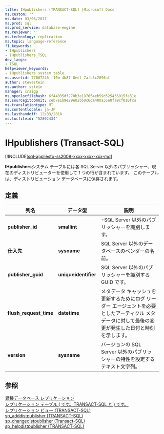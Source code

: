 ```yaml
---
title: IHpublishers (TRANSACT-SQL) |Microsoft Docs
ms.custom: ''
ms.date: 03/03/2017
ms.prod: sql
ms.prod_service: database-engine
ms.reviewer: ''
ms.technology: replication
ms.topic: language-reference
f1_keywords:
- IHpublishers
- IHpublishers_TSQL
dev_langs:
- TSQL
helpviewer_keywords:
- IHpublishers system table
ms.assetid: 77007246-f10b-4b87-8edf-7afc3c2096af
author: stevestein
ms.author: sstein
manager: craigg
ms.openlocfilehash: 6f44035df278b3e187654eb59d525436915fa31e
ms.sourcegitcommit: ceb7e1b9e29e02bb0c6ca400a36e0fa9cf010fca
ms.translationtype: MT
ms.contentlocale: ja-JP
ms.lasthandoff: 12/03/2018
ms.locfileid: "52802434"
---
```

# <a name="ihpublishers-transact-sql"></a>IHpublishers (Transact-SQL)
[!INCLUDE[tsql-appliesto-ss2008-xxxx-xxxx-xxx-md](../../includes/tsql-appliesto-ss2008-xxxx-xxxx-xxx-md.md)]

  **IHpublishers**システム テーブルには各 SQL Server 以外のパブリッシャー、現在のディストリビューターを使用して 1 つの行が含まれています。 このテーブルは、ディストリビューション データベースに保存されます。  
  
## <a name="definition"></a>定義  
  
|列名|データ型|説明|  
|-----------------|---------------|-----------------|  
|**publisher_id**|**smallint**|-SQL Server 以外のパブリッシャーを識別します。|  
|**仕入先**|**sysname**|SQL Server 以外のデータベースのベンダーの名前。|  
|**publisher_guid**|**uniqueidentifier**|SQL Server 以外のパブリッシャーを識別する GUID です。|  
|**flush_request_time**|**datetime**|メタデータ キャッシュを更新するためにログ リーダー エージェントを必要としたアーティクル メタデータに対して最後の変更が発生した日付と時刻を示します。|  
|**version**|**sysname**|バージョンの SQL Server 以外のパブリッシャーの特性を設定するテキスト文字列。|  
  
## <a name="see-also"></a>参照  
 [異種データベース レプリケーション](../../relational-databases/replication/non-sql/heterogeneous-database-replication.md)   
 [レプリケーション テーブル &#40; です。TRANSACT-SQL と &#41; です。](../../relational-databases/system-tables/replication-tables-transact-sql.md)   
 [レプリケーション ビュー &#40;TRANSACT-SQL&#41;](../../relational-databases/system-views/replication-views-transact-sql.md)   
 [sp_adddistpublisher &#40;TRANSACT-SQL&#41;](../../relational-databases/system-stored-procedures/sp-adddistpublisher-transact-sql.md)   
 [sp_changedistpublisher (Transact-SQL)](../../relational-databases/system-stored-procedures/sp-changedistpublisher-transact-sql.md)   
 [sp_helpdistpublisher &#40;TRANSACT-SQL&#41;](../../relational-databases/system-stored-procedures/sp-helpdistpublisher-transact-sql.md)  
  
  
